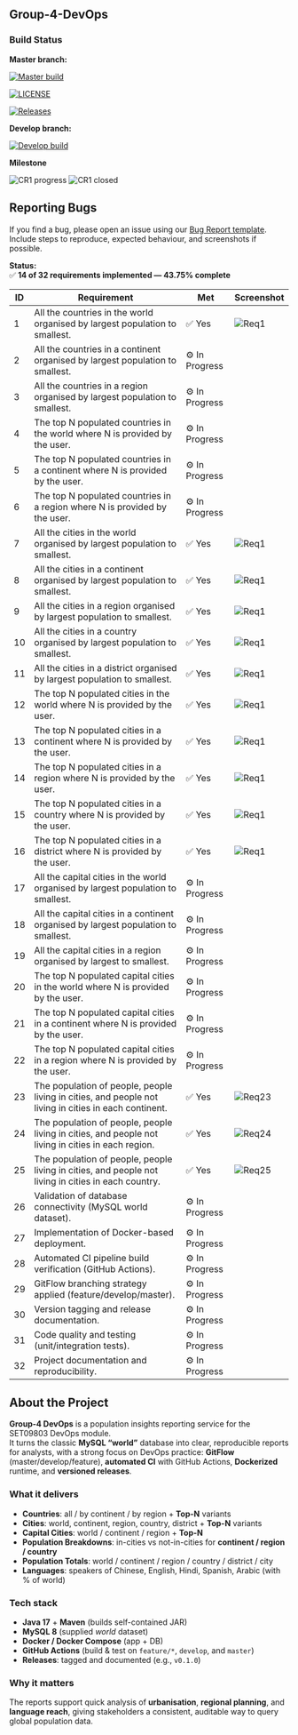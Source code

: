 ﻿## Group-4-DevOps

### Build Status

**Master branch:**

[![Master build](https://img.shields.io/github/actions/workflow/status/DevOps-Group4-2025/Group-4-DevOps/main.yml?branch=master&label=master%20build&logo=github&style=flat-square)](https://github.com/DevOps-Group4-2025/Group-4-DevOps/actions/workflows/main.yml?query=branch%3Amaster)

[![LICENSE](https://img.shields.io/github/license/DevOps-Group4-2025/Group-4-DevOps.svg?style=flat-square)](https://github.com/DevOps-Group4-2025/Group-4-DevOps/blob/master/LICENSE)

[![Releases](https://img.shields.io/github/release/DevOps-Group4-2025/Group-4-DevOps/all.svg?style=flat-square)](https://github.com/DevOps-Group4-2025/Group-4-DevOps/releases)

**Develop branch:**

[![Develop build](https://img.shields.io/github/actions/workflow/status/DevOps-Group4-2025/Group-4-DevOps/main.yml?branch=develop&label=develop%20build&logo=github&style=flat-square)](https://github.com/DevOps-Group4-2025/Group-4-DevOps/actions/workflows/main.yml?query=branch%3Adevelop)

**Milestone**

![CR1 progress](https://img.shields.io/github/milestones/progress-percent/DevOps-Group4-2025/Group-4-DevOps/1?label=CR1%20progress)
![CR1 closed](https://img.shields.io/github/milestones/progress/DevOps-Group4-2025/Group-4-DevOps/1?label=CR1%20closed)

## Reporting Bugs

If you find a bug, please open an issue using our [Bug Report template](https://github.com/DevOps-Group4-2025/Group-4-DevOps/issues/new?template=bug_report.md). Include steps to reproduce, expected behaviour, and screenshots if possible.


**Status:**  
✅ **14 of 32 requirements implemented — 43.75% complete**

| ID | Requirement | Met | Screenshot                 |
|----|--------------|-----|----------------------------|
| 1 | All the countries in the world organised by largest population to smallest. | ✅ Yes | ![Req1](images/req1.png)   |
| 2 | All the countries in a continent organised by largest population to smallest. | ⚙️ In Progress |                            |
| 3 | All the countries in a region organised by largest population to smallest. | ⚙️ In Progress |                            |
| 4 | The top N populated countries in the world where N is provided by the user. | ⚙️ In Progress |                            |
| 5 | The top N populated countries in a continent where N is provided by the user. | ⚙️ In Progress |                            |
| 6 | The top N populated countries in a region where N is provided by the user. | ⚙️ In Progress |                            |
| 7 | All the cities in the world organised by largest population to smallest. | ✅ Yes | ![Req1](images/Req-7.png)  |
| 8 | All the cities in a continent organised by largest population to smallest. | ✅ Yes | ![Req1](images/Req-8.png)  |
| 9 | All the cities in a region organised by largest population to smallest. | ✅ Yes | ![Req1](images/Req-9.png)  |
| 10 | All the cities in a country organised by largest population to smallest. | ✅ Yes | ![Req1](images/Req-10.png) |
| 11 | All the cities in a district organised by largest population to smallest. | ✅ Yes | ![Req1](images/Req-11.png) |
| 12 | The top N populated cities in the world where N is provided by the user. | ✅ Yes | ![Req1](images/Req-12.png) |
| 13 | The top N populated cities in a continent where N is provided by the user. | ✅ Yes | ![Req1](images/Req-13.png) |
| 14 | The top N populated cities in a region where N is provided by the user. | ✅ Yes | ![Req1](images/Req-14.png) |
| 15 | The top N populated cities in a country where N is provided by the user. | ✅ Yes | ![Req1](images/Req-15.png) |
| 16 | The top N populated cities in a district where N is provided by the user. | ✅ Yes | ![Req1](images/Req-16.png) |
| 17 | All the capital cities in the world organised by largest population to smallest. | ⚙️ In Progress |                            |
| 18 | All the capital cities in a continent organised by largest population to smallest. | ⚙️ In Progress |                            |
| 19 | All the capital cities in a region organised by largest to smallest. | ⚙️ In Progress |                            |
| 20 | The top N populated capital cities in the world where N is provided by the user. | ⚙️ In Progress |                            |
| 21 | The top N populated capital cities in a continent where N is provided by the user. | ⚙️ In Progress |                            |
| 22 | The top N populated capital cities in a region where N is provided by the user. | ⚙️ In Progress |                            |
| 23 | The population of people, people living in cities, and people not living in cities in each continent. | ✅ Yes | ![Req23](images/req23.png) |
| 24 | The population of people, people living in cities, and people not living in cities in each region. | ✅ Yes | ![Req24](images/req24.png) |
| 25 | The population of people, people living in cities, and people not living in cities in each country. | ✅ Yes | ![Req25](images/req25.png) |
| 26 | Validation of database connectivity (MySQL world dataset). | ⚙️ In Progress |                            |
| 27 | Implementation of Docker-based deployment. | ⚙️ In Progress |                            |
| 28 | Automated CI pipeline build verification (GitHub Actions). | ⚙️ In Progress |                            |
| 29 | GitFlow branching strategy applied (feature/develop/master). | ⚙️ In Progress |                            |
| 30 | Version tagging and release documentation. | ⚙️ In Progress |                            |
| 31 | Code quality and testing (unit/integration tests). | ⚙️ In Progress |                            |
| 32 | Project documentation and reproducibility. | ⚙️ In Progress |                            |


## About the Project

**Group-4 DevOps** is a population insights reporting service for the SET09803 DevOps module.  
It turns the classic **MySQL “world”** database into clear, reproducible reports for analysts, with a strong focus on DevOps practice: **GitFlow** (master/develop/feature), **automated CI** with GitHub Actions, **Dockerized** runtime, and **versioned releases**.

### What it delivers
- **Countries**: all / by continent / by region + **Top-N** variants
- **Cities**: world, continent, region, country, district + **Top-N** variants
- **Capital Cities**: world / continent / region + **Top-N**
- **Population Breakdowns**: in-cities vs not-in-cities for **continent / region / country**
- **Population Totals**: world / continent / region / country / district / city
- **Languages**: speakers of Chinese, English, Hindi, Spanish, Arabic (with % of world)

### Tech stack
- **Java 17** + **Maven** (builds self-contained JAR)
- **MySQL 8** (supplied *world* dataset)
- **Docker / Docker Compose** (app + DB)
- **GitHub Actions** (build & test on `feature/*`, `develop`, and `master`)
- **Releases**: tagged and documented (e.g., `v0.1.0`)

### Why it matters
The reports support quick analysis of **urbanisation**, **regional planning**, and **language reach**, giving stakeholders a consistent, auditable way to query global population data.


